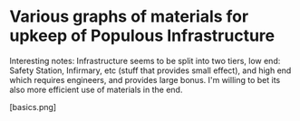 Various graphs of materials for upkeep of Populous Infrastructure
=================================================================

Interesting notes: Infrastructure seems to be split into two tiers, low end:
Safety Station, Infirmary, etc (stuff that provides small effect), and high end
which requires engineers, and provides large bonus. I'm willing to bet its also
more efficient use of materials in the end.

[basics.png]


